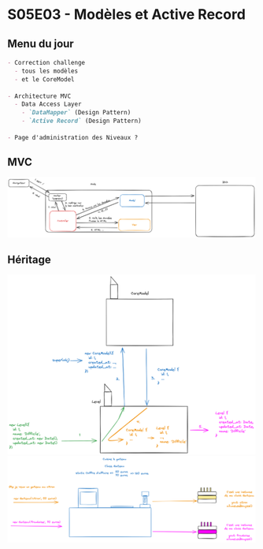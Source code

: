 # S05E03 - Modèles et Active Record

## Menu du jour

```md
- Correction challenge
  - tous les modèles
  - et le CoreModel

- Architecture MVC
  - Data Access Layer
    - `DataMapper` (Design Pattern)
    - `Active Record` (Design Pattern)

- Page d'administration des Niveaux ?
```

## MVC

![MVC](./MVC.excalidraw.png)

## Héritage

![Héritage](./heritage.excalidraw.png)
![Héritage avec gateau](./class.excalidraw.png)
